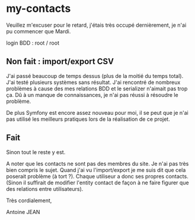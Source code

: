 # my-contacts

Veuillez m'excuser pour le retard, j'étais très occupé dernièrement, je n'ai pu commencer que Mardi.

login BDD : root / root

## Non fait : import/export CSV

J'ai passé beaucoup de temps dessus (plus de la moitié du temps total). J'ai testé plusieurs systèmes sans résultat.
J'ai rencontré de nombreux problèmes à cause des mes relations BDD et le serializer n'aimait pas trop ça. 
Dû à un manque de connaissances, je n'ai pas réussi à résoudre le problème.

De plus Symfony est encore assez nouveau pour moi, il se peut que je n'ai pas utilisé les meilleurs pratiques lors de la réalisation de ce projet.

## Fait

Sinon tout le reste y est.

A noter que les contacts ne sont pas des membres du site. Je n'ai pas très bien compris le sujet. Quand j'ai vu l'import/export je me suis dit que cela poserait problème (à tort ?). Chaque utiliseur a donc ses propres contacts. (Sinon il suffirait de modifier l'entity contact de façon à ne faire figurer que des relations entre utilisateurs).





Très cordialement, 


Antoine JEAN
